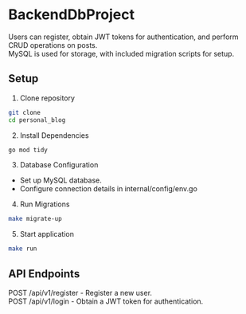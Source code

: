 # BackendDbProject
Users can register, obtain JWT tokens for authentication, and perform CRUD operations on posts.  
MySQL is used for storage, with included migration scripts for setup.
## Setup
1. Clone repository
```sh
git clone 
cd personal_blog
```
2. Install Dependencies
 ```sh
go mod tidy
```
3. Database Configuration  
* Set up MySQL database.  
* Configure connection details in internal/config/env.go  
4. Run Migrations
 ```sh
make migrate-up
```
5. Start application
 ```sh
make run
```
## API Endpoints
POST /api/v1/register - Register a new user.  
POST /api/v1/login - Obtain a JWT token for authentication.
